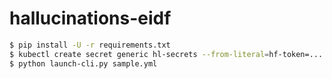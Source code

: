 # hallucinations-eidf

```bash
$ pip install -U -r requirements.txt
$ kubectl create secret generic hl-secrets --from-literal=hf-token=...
$ python launch-cli.py sample.yml
```
